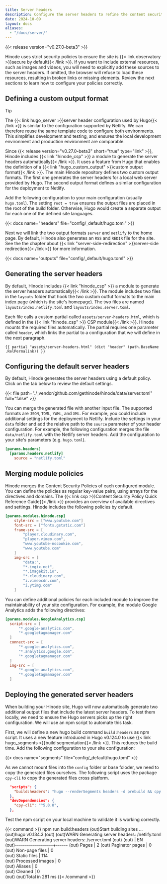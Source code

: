 ```yaml
---
title: Server headers
description: Configure the server headers to refine the content security policy.
date: 2024-10-09
layout: docs
aliases:
  - "/docs/server/"
---
```


{{< release version="v0.27.0-beta3" >}}

Hinode uses strict security policies to ensure the site is {{< link observatory >}}secure by default{{< /link >}}. If you want to include external resources, such as images and videos, you will need to explicitly add these sources to the server headers. If omitted, the browser will refuse to load these resources, resulting in broken links or missing elements. Review the next sections to learn how to configure your policies correctly.

## Defining a custom output format

> [!TIP]
> The {{< link hugo_server >}}server header configuration used by Hugo{{< /link >}} is similar to the configuration supported by Netlify. We can therefore reuse the same template code to configure both environments. This simplifies development and testing, and ensures the local development environment and production environment are comparable.

Since {{< release version="v0.27.0-beta3" short="true" type="link" >}}, Hinode includes {{< link "hinode_csp" >}} a module to generate the server headers automatically{{< /link >}}. It uses a feature from Hugo that enables the definition of a {{< link "hugo_custom_output" >}}custom output format{{< /link >}}. The main Hinode repository defines two custom output formats. The first one generates the server headers for a local web server provided by Hugo. The second output format defines a similar configuration for the deployment to Netlify.

Add the following configuration to your main configuration (usually `hugo.toml`). The setting `root = true` ensures the output files are placed in the root of the build folder. Otherwise, Hugo would create a separate output for each one of the defined site languages.

{{< docs name="headers" file="config/_default/hugo.toml" >}}

Next we will link the two output formats `server` and `netlify` to the home page. By default, Hinode also generates an `RSS` and `REDIR` file for the site. See the the chapter about {{< link "server-side-redirection" >}}server-side redirection{{< /link >}} for more information.

{{< docs name="outputs" file="config/_default/hugo.toml" >}}

## Generating the server headers

By default, Hinode includes {{< link "hinode_csp" >}} a module to generate the server headers automatically{{< /link >}}. The module includes two files in the `layouts` folder that hook the two custom outfut formats to the main index page (which is the site's homepage). The two files are named `layouts/index.netlify.toml` and `layouts/index.server.toml`.

Each file calls a custom partial called `assets/server-headers.html`, which is defined in the {{< link "hinode_csp" >}} CSP module{{< /link >}}. Hinode mounts the required files automatically. The partial requires one parameter called `header`, which links the partial to a configuration that we will define in the next paragraph.

```go-template
{{ partial "assets/server-headers.html" (dict "header" (path.BaseName .RelPermalink)) }}
```

## Configuring the default server headers

By default, Hinode generates the server headers using a default policy. Click on the tab below to review the default settings.

{{< file path="./_vendor/github.com/gethinode/hinode/data/server.toml" full="false" >}}

You can merge the generated file with another input file. The supported formats are `JSON`, `TOML`, `YAML`, and `XML`. For example, you could include additional settings for the deployment to Netlify. Include the settings in your `data` folder and add the relative path to the `source` parameter of your header configuration. For example, the following configuration merges the file `data/netlify.toml` with the Netlify server headers. Add the configuration to your site's parameters (e.g. `hugo.toml`).

```toml
[params.headers]
  [params.headers.netlify]
    source = "netlify.toml"
```

## Merging module policies

Hinode merges the Content Security Policies of each configured module. You can define the policies as regular key-value pairs, using arrays for the directives and domains. The {{< link csp >}}Content Security Policy Quick Reference Guide{{< /link >}} provides an overview of available directives and settings. Hinode includes the following policies by default.

```toml
[params.modules.hinode.csp]
    style-src = ["www.youtube.com"]
    font-src = ["fonts.gstatic.com"]
    frame-src = [
        "player.cloudinary.com",
        "player.vimeo.com",
        "www.youtube-nocookie.com",
        "www.youtube.com"
    ]
    img-src = [
        "data:",
        "*.imgix.net",
        "*.imagekit.io",
        "*.cloudinary.com",
        "i.vimeocdn.com",
        "i.ytimg.com"
    ]
```

You can define additional policies for each included module to improve the maintainability of your site configuration.  For example, the module Google Analytics adds the following directives:

```toml
[params.modules.GoogleAnalytics.csp]
  script-src = [
      "*.google-analytics.com",
      "*.googletagmanager.com"
  ]
  connect-src = [
      "*.google-analytics.com",
      "*.analytics.google.com",
      "*.googletagmanager.com"
  ]
  img-src = [
      "*.google-analytics.com",
      "*.googletagmanager.com"
  ]
```

## Deploying the generated server headers

When building your Hinode site, Hugo will now automatically generate two additional output files that include the latest server headers. To test them locally, we need to ensure the Hugo servers picks up the right configuration. We will use an npm script to automate this task.

First, we will define a new hugo build command `build:headers` as npm script. It uses a new feature introduced in Hugo v0.124.0 to use {{< link hugo_segments >}}build segmentation{{< /link >}}. This reduces the build time. Add the following configuration to your site configuration:

{{< docs name="segments" file="config/_default/hugo.toml" >}}

As we cannot mount files into the `config` folder or base foloder, we need to copy the generated files ourselves. The following script uses the package `cpy-cli` to copy the generated files cross platform.

```json
  "scripts": {
    "build:headers": "hugo --renderSegments headers -d prebuild && cpy prebuild/netlify.toml ./ --flat && cpy prebuild/server.toml config/_default/ --flat",
  },
  "devDependencies": {
    "cpy-cli": "^5.0.0",
  },
```

Test the npm script on your local machine to validate it is working correctly.

{{< command >}}
npm run build:headers
(out)Start building sites ...
(out)hugo v0.134.3
(out)
(out)WARN  Generating server headers: /netlify.toml
(out)WARN  Generating server headers: /server.toml
(out)
(out)                   | EN   
(out)-------------------+------
(out)  Pages            |   2
(out)  Paginator pages  |   0  
(out)  Non-page files   |   0  
(out)  Static files     | 114  
(out)  Processed images |   0  
(out)  Aliases          |   0  
(out)  Cleaned          |   0  
(out)
(out)Total in 281 ms
{{< /command >}}
